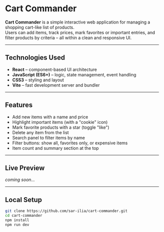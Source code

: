 # Cart Commander

**Cart Commander** is a simple interactive web application for managing a shopping cart-like list of products.  
Users can add items, track prices, mark favorites or important entries, and filter products by criteria – all within a clean and responsive UI.

---

## Technologies Used

- **React** – component-based UI architecture  
- **JavaScript (ES6+)** – logic, state management, event handling  
- **CSS3** – styling and layout  
- **Vite** – fast development server and bundler

---

## Features

- Add new items with a name and price  
- Highlight important items (with a "cookie" icon)  
- Mark favorite products with a star (toggle "like")  
- Delete any item from the list  
- Search panel to filter items by name  
- Filter buttons: show all, favorites only, or expensive items  
- Item count and summary section at the top

---

## Live Preview

_coming soon…_

---

## Local Setup

```bash
git clone https://github.com/sar-ilia/cart-commander.git
cd cart-commander
npm install
npm run dev
